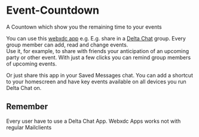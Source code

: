 # Event-Countdown
A Countown which show you the remaining time to your events

You can use this [webxdc app](https://github.com/webxdc) e.g.  E.g. share in a [Delta Chat](https://github.com/deltachat/) group.
  Every group member can add, read and change events.
  <br>
 Use it, for example, to share with friends your anticipation of an upcoming party or other event.  With just a few clicks you can remind group members of upcoming events.

  Or just share this app in your Saved Messages chat.  You can add a shortcut to your homescreen and have key events available on all devices you run Delta Chat on.

## Remember
Every user have to use a Delta Chat App. Webxdc Apps works not with regular Mailclients